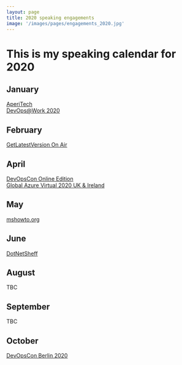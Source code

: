 ```yaml
---
layout: page
title: 2020 speaking engagements
image: '/images/pages/engagements_2020.jpg'
---
```


# This is my speaking calendar for 2020

January
---
[AperiTech](https://community.codemotion.com/domusdotnet/meetups/meetup-aperitech-roma-di-gennaio-di-domusdotnet)  
[DevOps@Work 2020](https://www.eventbrite.it/e/biglietti-devops-work-2020-81206162819)

February
---
[GetLatestVersion On Air](https://www.eventbrite.it/e/biglietti-getlatestversion-on-air-febbraio-2020-91018122655?ref=estw)

April
---
[DevOpsCon Online Edition](https://devopscon.io/london/devopscon-online-edition-london/?go=ok)  
[Global Azure Virtual 2020 UK & Ireland](https://azureglobalbootcamp2020.azurewebsites.net/#modal-speaker-13)

May
---
[mshowto.org](https://www.mshowto.org/github-azure-devops-cok-karisik-belki-de-degil-webcastine-davetlisiniz.html)

June
---
[DotNetSheff](https://www.meetup.com/dotnetsheff/events/270218933)  

August
---
TBC  

September
---
TBC  

October
---
[DevOpsCon Berlin 2020](https://devopscon.io/business-company-culture/transforming-the-impossible-a-successful-lean-story/)